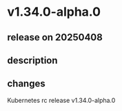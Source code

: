 # v1.34.0-alpha.0

## release on 20250408
## description
## changes
Kubernetes rc release v1.34.0-alpha.0

